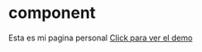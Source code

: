 # component
Esta es mi pagina personal
[Click para ver el demo](https://wacalex.github.io/component/)
